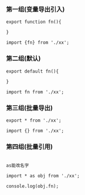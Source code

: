 ### 第一组(变量导出引入)

```
export function fn(){

}

import {fn} from './xx';

```
### 第二组(默认)

```
export default fn(){

}

import fn from './xx';

```
<!-- 吉 -->
### 第三组(批量导出)

```
export * from './xx';

import {} from './xx';

```

### 第四组(批量引用)

```

as能改名字

import * as obj from './xx';

console.log(obj.fn);

```

